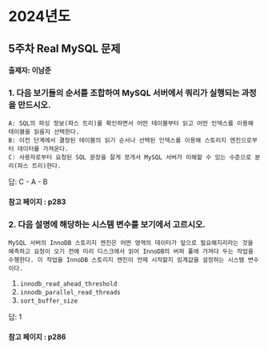 # 2024년도
## 5주차 Real MySQL 문제
#### 출제자: 이남준

### 1. 다음 보기들의 순서를 조합하여 MySQL 서버에서 쿼리가 실행되는 과정을 만드시오.
```
A: SQL의 파싱 정보(파스 트리)를 확인하면서 어떤 테이블부터 읽고 어떤 인덱스를 이용해 테이블을 읽을지 선택한다.
B: 이전 단계에서 결정된 테이블의 읽기 순서나 선택된 인덱스를 이용해 스토리지 엔진으로부터 데이터를 가져온다.
C: 사용자로부터 요청된 SQL 문장을 잘게 쪼개서 MySQL 서버가 이해할 수 있는 수준으로 분리(파스 트리)한다.
```

답: C - A - B

#### 참고 페이지 : p283


### 2. 다음 설명에 해당하는 시스템 변수를 보기에서 고르시오.
```
MySQL 서버의 InnoDB 스토리지 엔진은 어떤 영역의 데이터가 앞으로 필요해지리라는 것을 예측하고 요청이 오기 전에 미리 디스크에서 읽어 InnoDB의 버퍼 풀에 가져다 두는 작업을 수행한다. 이 작업을 InnoDB 스토리지 엔진이 언제 시작할지 임계값을 설정하는 시스템 변수이다.
```
1. `innodb_read_ahead_threshold`
2. `innodb_parallel_read_threads`
3. `sort_buffer_size`

답: 1

#### 참고 페이지 : p286